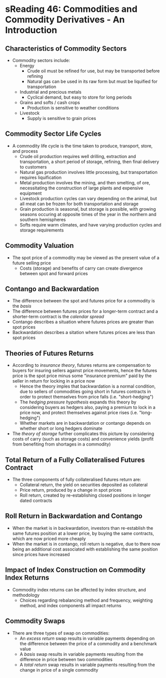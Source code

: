 # sReading 46: Commodities and Commodity Derivatives - An Introduction

## Characteristics of Commodity Sectors

- Commodity sectors include:
  - Energy
    - Crude oil must be refined for use, but may be transported before refining
    - Natural gas can be used in its raw form but must be liquified for transportation
  - Industrial and precious metals
    - Cyclical demand, but easy to store for long periods
  - Grains and softs / cash crops
    - Production is sensitive to weather conditions
  - Livestock
    - Supply is sensitive to grain prices

## Commodity Sector Life Cycles

- A commodity life cycle is the time taken to produce, transport, store, and process
  - Crude oil production requires well drilling, extraction and transportation, a short period of storage, refining, then final delivery to customers
  - Natural gas production involves little processing, but transportation requires liquification
  - Metal production involves the mining, and then smelting, of ore, necessitating the construction of large plants and expensive equipment
  - Livestock production cycles can vary depending on the animal, but all meat can be frozen for both transportation and storage
  - Grain production is seasonal, but storage is possible, with growing seasons occuring at opposite times of the year in the northern and southern hemispheres
  - Softs require warm climates, and have varying production cycles and storage requirements

## Commodity Valuation

- The spot price of a commodity may be viewed as the present value of a future selling price
  - Costs (storage) and benefits of carry can create divergence between spot and forward prices

## Contango and Backwardation

- The difference between the spot and futures price for a commodity is the *basis*
- The difference between futures prices for a longer-term contract and a shorter-term contract is the *calendar spread*
- Contango describes a situation where futures prices are greater than spot prices
- Backwardation describes a sitation where futures prices are less than spot prices

## Theories of Futures Returns

- According to *insurance theory*, futures returns are compensation to buyers for insuring sellers against price movements, hence the futures price is the spot price minus some "insurance premium" paid by the seller in return for locking in a price now
  - Hence the theory imples that backwardation is a normal condition, due to sellers of commodities going short in futures contracts in order to protect themselves from price falls (i.e. "short-hedging")
  - The *hedging pressure hypothesis* expands this theory by considering buyers as hedgers also, paying a premium to lock in a price now, and protect themselves against price rises (i.e. "long-hedging")
  - Whether markets are in backwardation or contango depends on whether short or long hedgers dominate
- The *theory of storage* further complicates this picture by considering costs of carry (such as storage costs) and convenience yields (profit from benefiting from shortages in a commodity)

## Total Return of a Fully Collateralised Futures Contract

- The three components of fully collateralised futures return are:
  - Collateral return, the yield on securities deposited as collateral
  - Price return, produced by a change in spot prices
  - Roll return, created by re-establishing closed positions in longer dated contracts

## Roll Return in Backwardation and Contango

- When the market is in backwardation, investors than re-establish the same futures position at a lower price, by buying the same contracts, which are now priced more cheaply
- When the market is in contango, roll return is negative, due to there now being an additional cost associated with establishing the same position since prices have increased

## Impact of Index Construction on Commodity Index Returns

- Commodity index returns can be affected by index structure, and methodology
  - Choices regarding rebalancing method and frequency, weighting method, and index components all impact returns

## Commodity Swaps

- There are three types of swap on commodities:
  - An *excess return* swap results in variable payments depending on the difference between the price of a commodity and a benchmark value
  - A *basis* swap results in variable payments resulting from the difference in price between two commodities
  - A *total return* swap results in variable payments resulting from the change in price of a single commodity